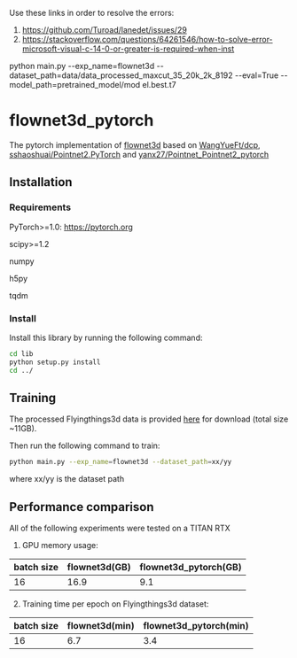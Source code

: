 Use these links in order to resolve the errors:

1. https://github.com/Turoad/lanedet/issues/29
2. https://stackoverflow.com/questions/64261546/how-to-solve-error-microsoft-visual-c-14-0-or-greater-is-required-when-inst

python main.py --exp_name=flownet3d --dataset_path=data/data_processed_maxcut_35_20k_2k_8192 --eval=True --model_path=pretrained_model/mod
el.best.t7


# flownet3d_pytorch
The pytorch implementation of [flownet3d](https://github.com/xingyul/flownet3d) based on [WangYueFt/dcp](https://github.com/WangYueFt/dcp), [sshaoshuai/Pointnet2.PyTorch](https://github.com/sshaoshuai/Pointnet2.PyTorch) and [yanx27/Pointnet_Pointnet2_pytorch](https://github.com/yanx27/Pointnet_Pointnet2_pytorch)

## Installation

### Requirements
PyTorch>=1.0: https://pytorch.org

scipy>=1.2

numpy

h5py

tqdm

### Install
Install this library by running the following command:
```bash
cd lib
python setup.py install
cd ../
```
## Training

The processed Flyingthings3d data is provided [here](https://drive.google.com/file/d/1CMaxdt-Tg1Wct8v8eGNwuT7qRSIyJPY-/view?usp=sharing) for download (total size ~11GB).

Then run the following command to train:
```bash
python main.py --exp_name=flownet3d --dataset_path=xx/yy
```
where xx/yy is the dataset path

## Performance comparison
All of the following experiments were tested on a TITAN RTX

1. GPU memory usage:

batch size|flownet3d(GB)|flownet3d_pytorch(GB)
---|---|---
16|16.9|9.1

2. Training time per epoch on Flyingthings3d dataset:

batch size|flownet3d(min)|flownet3d_pytorch(min)
---|---|---
16|6.7|3.4
